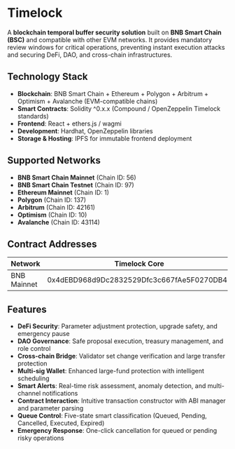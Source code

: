 # Timelock

A **blockchain temporal buffer security solution** built on **BNB Smart Chain (BSC)** and compatible with other EVM networks. It provides mandatory review windows for critical operations, preventing instant execution attacks and securing DeFi, DAO, and cross-chain infrastructures.

## Technology Stack

- **Blockchain**: BNB Smart Chain + Ethereum + Polygon + Arbitrum + Optimism + Avalanche (EVM-compatible chains)  
- **Smart Contracts**: Solidity ^0.x.x (Compound / OpenZeppelin Timelock standards)  
- **Frontend**: React + ethers.js / wagmi  
- **Development**: Hardhat, OpenZeppelin libraries  
- **Storage & Hosting**: IPFS for immutable frontend deployment  

## Supported Networks

- **BNB Smart Chain Mainnet** (Chain ID: 56)  
- **BNB Smart Chain Testnet** (Chain ID: 97)  
- **Ethereum Mainnet** (Chain ID: 1)  
- **Polygon** (Chain ID: 137)  
- **Arbitrum** (Chain ID: 42161)  
- **Optimism** (Chain ID: 10)  
- **Avalanche** (Chain ID: 43114)  

## Contract Addresses

| Network       | Timelock Core |
|---------------|---------------|
| BNB Mainnet   | 0x4dEBD968d9Dc2832529Dfc3c667fAe5F0270DB4E  |

## Features

- **DeFi Security**: Parameter adjustment protection, upgrade safety, and emergency pause  
- **DAO Governance**: Safe proposal execution, treasury management, and role control  
- **Cross-chain Bridge**: Validator set change verification and large transfer protection  
- **Multi-sig Wallet**: Enhanced large-fund protection with intelligent scheduling  
- **Smart Alerts**: Real-time risk assessment, anomaly detection, and multi-channel notifications  
- **Contract Interaction**: Intuitive transaction constructor with ABI manager and parameter parsing  
- **Queue Control**: Five-state smart classification (Queued, Pending, Cancelled, Executed, Expired)  
- **Emergency Response**: One-click cancellation for queued or pending risky operations  
